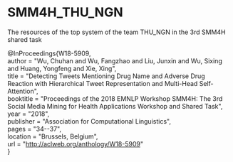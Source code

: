 # SMM4H_THU_NGN
The resources of the top system of the team THU_NGN in the 3rd SMM4H shared task

@InProceedings{W18-5909,  
  author = 	"Wu, Chuhan and Wu, Fangzhao and Liu, Junxin and Wu, Sixing and Huang, Yongfeng and Xie, Xing",  
  title = 	"Detecting Tweets Mentioning Drug Name and Adverse Drug Reaction with Hierarchical Tweet Representation and Multi-Head Self-Attention",  
  booktitle = 	"Proceedings of the 2018 EMNLP Workshop SMM4H: The 3rd Social Media Mining for Health Applications Workshop and Shared Task",  
  year = 	"2018",  
  publisher = 	"Association for Computational Linguistics",  
  pages = 	"34--37",  
  location = 	"Brussels, Belgium",  
  url = 	"http://aclweb.org/anthology/W18-5909"  
}
